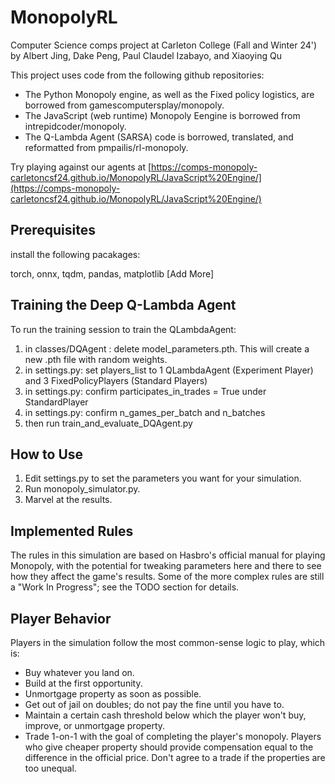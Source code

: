 # MonopolyRL
Computer Science comps project at Carleton College (Fall and Winter 24') by Albert Jing, Dake Peng, Paul Claudel Izabayo, and Xiaoying Qu

This project uses code from the following github repositories:
- The Python Monopoly engine, as well as the Fixed policy logistics, are borrowed from gamescomputersplay/monopoly.
- The JavaScript (web runtime) Monopoly Eengine is borrowed from intrepidcoder/monopoly.
- The Q-Lambda Agent (SARSA) code is borrowed, translated, and reformatted from pmpailis/rl-monopoly.

Try playing against our agents at [https://comps-monopoly-carletoncsf24.github.io/MonopolyRL/JavaScript%20Engine/](https://comps-monopoly-carletoncsf24.github.io/MonopolyRL/JavaScript%20Engine/)

## Prerequisites

install the following pacakages:

torch, onnx, tqdm, pandas, matplotlib [Add More]

## Training the Deep Q-Lambda Agent

To run the training session to train the QLambdaAgent:
1. in classes/DQAgent : delete model_parameters.pth. This will create a new .pth file with random weights.
2. in settings.py: set players_list to 1 QLambdaAgent (Experiment Player) and 3 FixedPolicyPlayers (Standard Players)
3. in settings.py: confirm participates_in_trades = True under StandardPlayer
4. in settings.py: confirm n_games_per_batch and n_batches
5. then run train_and_evaluate_DQAgent.py

## How to Use

1. Edit settings.py to set the parameters you want for your simulation.
2. Run monopoly_simulator.py.
3. Marvel at the results.

## Implemented Rules

The rules in this simulation are based on Hasbro's official manual for playing Monopoly, with the potential for tweaking parameters here and there to see how they affect the game's results. Some of the more complex rules are still a "Work In Progress"; see the TODO section for details.

## Player Behavior

Players in the simulation follow the most common-sense logic to play, which is:
- Buy whatever you land on.
- Build at the first opportunity.
- Unmortgage property as soon as possible.
- Get out of jail on doubles; do not pay the fine until you have to.
- Maintain a certain cash threshold below which the player won't buy, improve, or unmortgage property.
- Trade 1-on-1 with the goal of completing the player's monopoly. Players who give cheaper property should provide compensation equal to the difference in the official price. Don't agree to a trade if the properties are too unequal.
